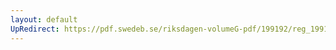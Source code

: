 ```yaml
---
layout: default
UpRedirect: https://pdf.swedeb.se/riksdagen-volumeG-pdf/199192/reg_199192_FiU/reg_199192_FiU_0016.pdf
---
```


